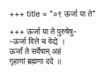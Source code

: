+++
title = "०९ ऊर्जा या ते"

+++
ऊर्जा या ते पुरुषेषु-  
-ऊर्जा वित्ते च वेद्ये ।  
ऊर्जां ते सर्वेषाम् अहं  
गृहाणां ब्रह्मणा ददे ॥